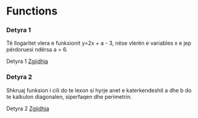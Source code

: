 # Functions

### Detyra 1

Të llogaritet vlera e funksionit y=2x + a - 3, nëse vlerën e variables x e jep përdoruesi ndërsa a = 6.

Detyra 1 [Zgjidhja](https://github.com/d4shm1r/mini-projects-in-cpp/blob/main/Projects01/Functions/function01.cpp)

### Detyra 2

Shkruaj funksion i cili do te lexon si hyrje anet e katerkendeshit a dhe b do te kalkulon diagonalen, siperfaqen dhe perimetrin.

Detyra 2 [Zgjidhja](https://github.com/d4shm1r/mini-projects-in-cpp/blob/main/Projects01/Functions/function02.cpp)
